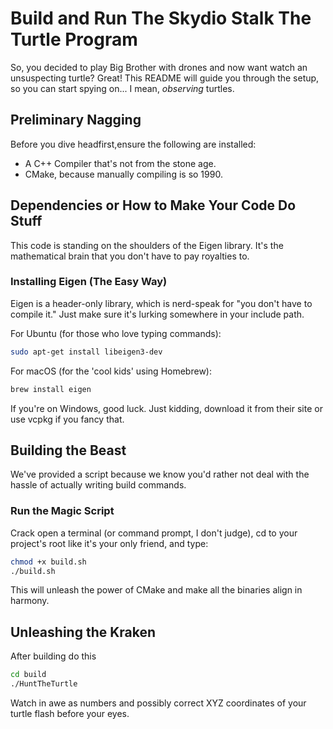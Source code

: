 
# Build and Run The Skydio Stalk The Turtle Program

So, you decided to play Big Brother with drones and now want watch an unsuspecting turtle? Great! This README will guide you through the setup, so you can start spying on... I mean, *observing* turtles.

## Preliminary Nagging

Before you dive headfirst,ensure the following are installed:
- A C++ Compiler that's not from the stone age.
- CMake, because manually compiling is so 1990.

## Dependencies or How to Make Your Code Do Stuff

This code is standing on the shoulders of the Eigen library. It's the mathematical brain that you don't have to pay royalties to.

### Installing Eigen (The Easy Way)

Eigen is a header-only library, which is nerd-speak for "you don't have to compile it." Just make sure it's lurking somewhere in your include path.

For Ubuntu (for those who love typing commands):
```bash
sudo apt-get install libeigen3-dev
```

For macOS (for the 'cool kids' using Homebrew):
```bash
brew install eigen
```

If you're on Windows, good luck. Just kidding, download it from their site or use vcpkg if you fancy that.

## Building the Beast

We've provided a script because we know you'd rather not deal with the hassle of actually writing build commands.

### Run the Magic Script

Crack open a terminal (or command prompt, I don't judge), cd to your project's root like it's your only friend, and type:

```bash
chmod +x build.sh
./build.sh
```

This will unleash the power of CMake and make all the binaries align in harmony.

## Unleashing the Kraken

After building do this

```bash
cd build
./HuntTheTurtle
```

Watch in awe as numbers and possibly correct XYZ coordinates of your turtle flash before your eyes.

